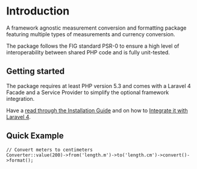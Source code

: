 # Introduction

A framework agnostic measurement conversion and formatting package featuring multiple types of measurements and currency conversion.

The package follows the FIG standard PSR-0 to ensure a high level of
interoperability between shared PHP code and is fully unit-tested.

## Getting started

The package requires at least PHP version 5.3 and comes with a Laravel 4 Facade
and a Service Provider to simplify the optional framework integration.

Have a [read through the Installation Guide]({url}/introduction/installation) and
on how to [Integrate it with Laravel 4]({url}/introduction/laravel-4).

## Quick Example

	// Convert meters to centimeters
	Converter::value(200)->from('length.m')->to('length.cm')->convert()->format();
